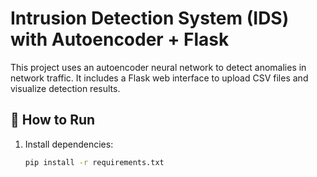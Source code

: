 # Intrusion Detection System (IDS) with Autoencoder + Flask

This project uses an autoencoder neural network to detect anomalies in network traffic. It includes a Flask web interface to upload CSV files and visualize detection results.

## 🔧 How to Run

1. Install dependencies:
   ```bash
   pip install -r requirements.txt
